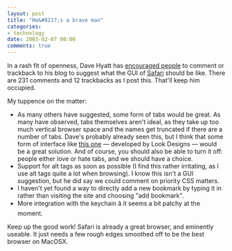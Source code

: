 ```yaml
---
layout: post
title: "He&#8217;s a brave man"
categories:
- technology
date: 2003-02-07 00:00
comments: true
---
```


<p>In a rash fit of openness, Dave Hyatt has <a href="http://www.mozillazine.org/weblogs/hyatt/archives/2003_02.html#002480" title="Your Thoughts Go Here">encouraged people</a> to comment or trackback to his blog to suggest what the <span class="caps">GUI</span> of <a href="http://www.apple.com/safari/" title="Apple's Safari page">Safari</a> should be like. There are 231 comments and 12 trackbacks as I post this. That'll keep him occupied.</p>

 <p>My tuppence on the matter:</p>

<ul>
 <li>As many others have suggested, some form of tabs would be great. As many have observed, tabs themselves aren't ideal, as they take up too much vertical browser space and the names get truncated if there are a number of tabs. Dave's probably already seen this, but I think that some form of interface like <a href="http://look-designs.com/extras/safari_mp/safari_mp.html" title="Safari multipage mockup">this one</a> &mdash; developed by Look Designs &mdash; would be a great solution. And of course, you should also be able to turn it off: people either love or hate tabs, and we should have a choice.</li>
 <li>Support for alt tags as soon as possible (I find this rather irritating, as I use alt tags quite a lot when browsing). I know this isn't a <span class="caps">GUI</span> suggestion, but he did say we could comment on priority <span class="caps">CSS</span> matters.</li>
 <li>I haven't yet found a way to directly add a new bookmark by typing it in rather than visiting the site and choosing "add bookmark".</li>
 <li>More integration with the keychain â it seems a bit patchy at the moment.</li>

</ul>
 <p>Keep up the good work! Safari is already a great browser, and eminently useable. It just needs a few rough edges smoothed off to be the best browser on MacOSX.</p>


